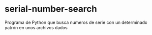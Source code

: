 # serial-number-search
Programa de Python que busca numeros de serie con un determinado patrón en unos archivos dados

